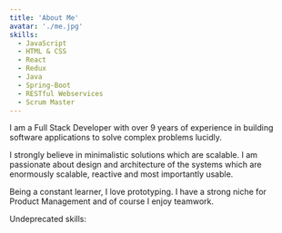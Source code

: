 ```yaml
---
title: 'About Me'
avatar: './me.jpg'
skills:
  - JavaScript
  - HTML & CSS
  - React
  - Redux
  - Java
  - Spring-Boot
  - RESTful Webservices
  - Scrum Master
---
```


I am a Full Stack Developer with over 9 years of experience in building software applications to solve complex problems lucidly.

I strongly believe in minimalistic solutions which are scalable. I am passionate about design and architecture of the systems which are enormously scalable, reactive and most importantly usable.

Being a constant learner, I love prototyping.
I have a strong niche for Product Management and of course I enjoy teamwork.

Undeprecated skills:
